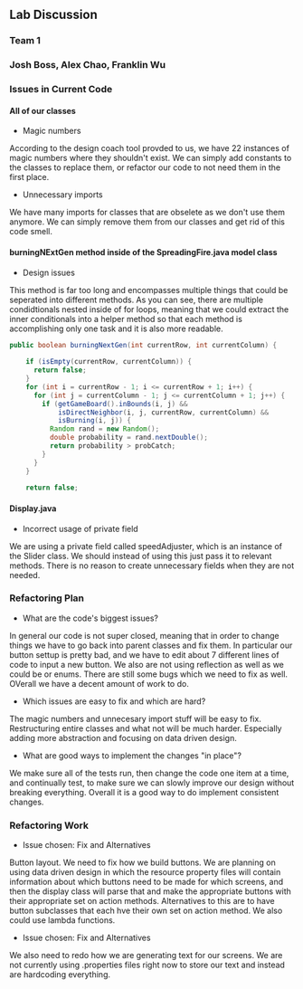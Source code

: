 ## Lab Discussion
### Team 1
### Josh Boss, Alex Chao, Franklin Wu


### Issues in Current Code

#### All of our classes
 * Magic numbers
 
 According to the design coach tool provded to us, we have 22 instances of magic numbers where they shouldn't
 exist. We can simply add constants to the classes to replace them, or refactor our code to not need them in the first place. 

 * Unnecessary imports
 
 We have many imports for classes that are obselete as we don't use them anymore. We can simply remove them 
 from our classes and get rid of this code smell. 

#### burningNExtGen method inside of the SpreadingFire.java model class
 * Design issues

This method is far too long and encompasses multiple things that could be seperated into different methods.
As you can see, there are multiple condidtionals nested inside of for loops, meaning that we could 
extract the inner conditionals into a helper method so that each method is accomplishing only one task
and it is also more readable.  
```java
public boolean burningNextGen(int currentRow, int currentColumn) {
  
    if (isEmpty(currentRow, currentColumn)) {
      return false;
    }
    for (int i = currentRow - 1; i <= currentRow + 1; i++) {
      for (int j = currentColumn - 1; j <= currentColumn + 1; j++) {
        if (getGameBoard().inBounds(i, j) &&
            isDirectNeighbor(i, j, currentRow, currentColumn) &&
            isBurning(i, j)) {
          Random rand = new Random();
          double probability = rand.nextDouble();
          return probability > probCatch;
        }
      }
    }
  
    return false;
``` 

#### Display.java

 * Incorrect usage of private field
 
 We are using a private field called speedAdjuster, which is an instance of the Slider class. We should 
 instead of using this just pass it to relevant methods. There is no reason to create unnecessary fields
 when they are not needed. 


### Refactoring Plan

 * What are the code's biggest issues?
 
 In general our code is not super closed, meaning that in order to change things we have to go back into
 parent classes and fix them. In particular our button settup is pretty bad, and we have to edit about 7 different
 lines of code to input a new button. We also are not using reflection as well as we could be or enums. There 
 are still some bugs which we need to fix as well. OVerall we have a decent amount of work to do. 

 * Which issues are easy to fix and which are hard?

The magic numbers and unnecesary import stuff will be easy to fix. Restructuring entire classes and what not
will be much harder. Especially adding more abstraction and focusing on data driven design.


 * What are good ways to implement the changes "in place"?

We make sure all of the tests run, then change the code one item at a time, and continually test, to make sure
we can slowly improve our design without breaking everything. Overall it is a good way to do implement consistent changes. 

### Refactoring Work

 * Issue chosen: Fix and Alternatives

Button layout. We need to fix how we build buttons. We are planning on using data driven design in which the 
resource property files will contain information about which buttons need to be made for which screens, 
and then the display class will parse that and make the appropriate buttons with their appropriate set on action
methods. Alternatives to this are to have button subclasses that each hve their own set on action method. 
We also could use lambda functions. 


 * Issue chosen: Fix and Alternatives
 
 We also need to redo how we are generating text for our screens. We are not currently using .properties files
 right now to store our text and instead are hardcoding everything.